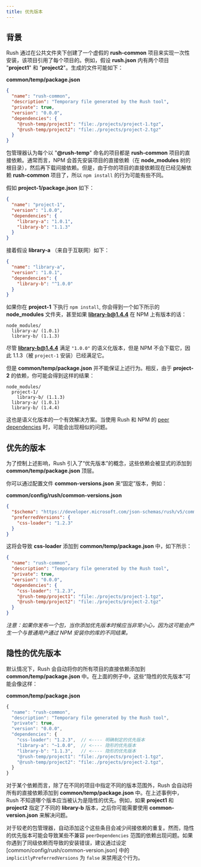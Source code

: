 ```yaml
---
title: 优先版本
---
```


## 背景

Rush 通过在公共文件夹下创建了一个虚假的 **rush-common** 项目来实现一次性安装，该项目引用了每个项目的。例如，假设 **rush.json** 内有两个项目 "**project1**" 和 "**project2**"。生成的文件可能如下：

**common/temp/package.json**

```json
{
  "name": "rush-common",
  "description": "Temporary file generated by the Rush tool",
  "private": true,
  "version": "0.0.0",
  "dependencies": {
    "@rush-temp/project1": "file:./projects/project-1.tgz",
    "@rush-temp/project2": "file:./projects/project-2.tgz"
  }
}
```

包管理器认为每个以 "**@rush-temp**" 命名的项目都是 **rush-common** 项目的直接依赖。通常而言，NPM 会首先安装项目的直接依赖（在 **node_modules** 树的根目录），然后再下载间接依赖。但是，由于你的项目的直接依赖现在已经见解依赖 **rush-common** 项目了，所以 `npm install` 的行为可能有些不同。

假如 **project-1/package.json** 如下：

```json
{
  "name": "project-1",
  "version": "1.0.0",
  "dependencies": {
    "library-a": "1.0.1",
    "library-b": "1.1.3"
  }
}
```

接着假设 **library-a** （来自于互联网）如下：

```json
{
  "name": "library-a",
  "version": "1.0.1",
  "dependencies": {
    "library-b": "^1.0.0"
  }
}
```

如果你在 **project-1** 下执行 `npm install`, 你会得到一个如下所示的 **node_modules** 文件夹，甚至如果 **library-b@1.4.4** 在 NPM 上有版本的话：

```
node_modules/
  library-a/ (1.0.1)
  library-b/ (1.1.3)
```

尽管 **library-b@1.4.4** 满足 `"1.0.0"` 的语义化版本，但是 NPM 不会下载它，因此 1.1.3（被 `project-1` 安装）已经满足它。

但是 **common/temp/package.json** 并不能保证上述行为。相反，由于 **project-2** 的依赖，你可能会得到这样的结果：

```
node_modules/
  project-1/
    library-b/ (1.1.3)
  library-a/ (1.0.1)
  library-b/ (1.4.4)
```

这也是语义化版本的一个有效解决方案。当使用 Rush 和 NPM 的 [peer dependencies](https://nodejs.org/en/blog/npm/peer-dependencies/) 时，可能会出现相似的问题。

## 优先的版本

为了控制上述影响，Rush 引入了“优先版本”的概念，这些依赖会被显式的添加到 **common/temp/package.json** 顶层。

你可以通过配置文件 **common-versions.json** 来“固定”版本，例如：

**common/config/rush/common-versions.json**

```json
{
  "$schema": "https://developer.microsoft.com/json-schemas/rush/v5/common-versions.schema.json",
  "preferredVersions": {
    "css-loader": "1.2.3"
  }
}
```

这将会导致 **css-loader** 添加到 **common/temp/package.json** 中，如下所示：

```json
{
  "name": "rush-common",
  "description": "Temporary file generated by the Rush tool",
  "private": true,
  "version": "0.0.0",
  "dependencies": {
    "css-loader": "1.2.3",
    "@rush-temp/project1": "file:./projects/project-1.tgz",
    "@rush-temp/project2": "file:./projects/project-2.tgz"
  }
}
```

_注意：如果你发布一个包，当你添加优先版本时候应当非常小心，因为这可能会产生一个与普通用户通过 NPM 安装你的库的不同结果。_

## 隐性的优先版本

默认情况下，Rush 会自动将你的所有项目的直接依赖添加到 **common/temp/package.json** 中。在上面的例子中，这些“隐性的优先版本”可能会像这样：

**common/temp/package.json**

```js
{
  "name": "rush-common",
  "description": "Temporary file generated by the Rush tool",
  "private": true,
  "version": "0.0.0",
  "dependencies": {
    "css-loader": "1.2.3",  // <---- 明确制定的优先版本
    "library-a": "~1.0.0",  // <---- 隐形的优先版本
    "library-b": "1.1.3",   // <---- 隐形的优先版本
    "@rush-temp/project1": "file:./projects/project-1.tgz",
    "@rush-temp/project2": "file:./projects/project-2.tgz",
  }
}
```

对于某个依赖而言，除了在不同的项目中指定不同的版本范围外，Rush 会自动将所有的直接依赖添加到 **common/temp/package.json** 中。在上述事例中，Rush 不知道哪个版本应当被认为是隐性的优先。例如，如果 **project1** 和 **project2** 指定了不同的 **library-b** 版本，之后你可能需要使用 **common-version.json** 来解决问题。

对于较老的包管理器，自动添加这个这些条目会减少间接依赖的重复。然而，隐性的优先版本可能会导致某些不兼容 `peerDependencies` 范围的依赖出现问题。如果你遇到了同级依赖而导致的安装错误，建议通过设定 [common/config/rush/common-version.json] 中的 `implicitlyPreferredVersions` 为 `false` 来禁用这个行为。
